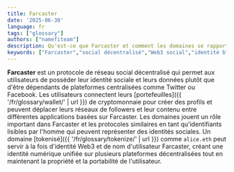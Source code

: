 ```yaml
---
title: Farcaster
date: '2025-06-30'
language: fr
tags: ["glossary"]
authors: ["namefiteam"]
description: Qu'est-ce que Farcaster et comment les domaines se rapportent-ils aux réseaux sociaux décentralisés ?
keywords: ["Farcaster","social décentralisé","Web3 social","identité blockchain","protocole social"]
---
```


**Farcaster** est un protocole de réseau social décentralisé qui permet aux utilisateurs de posséder leur identité sociale et leurs données plutôt que d'être dépendants de plateformes centralisées comme Twitter ou Facebook. Les utilisateurs connectent leurs [portefeuilles]({{ '/fr/glossary/wallet/' | url }}) de cryptomonnaie pour créer des profils et peuvent déplacer leurs réseaux de followers et leur contenu entre différentes applications basées sur Farcaster. Les domaines jouent un rôle important dans Farcaster et les protocoles similaires en tant qu'identifiants lisibles par l'homme qui peuvent représenter des identités sociales. Un domaine [tokenisé]({{ '/fr/glossary/tokenize/' | url }}) comme `alice.eth` peut servir à la fois d'identité Web3 et de nom d'utilisateur Farcaster, créant une identité numérique unifiée sur plusieurs plateformes décentralisées tout en maintenant la propriété et la portabilité de l'utilisateur.